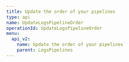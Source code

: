 ```yaml
---
title: Update the order of your pipelines
type: api
name: UpdateLogsPipelineOrder
operationId: UpdateLogsPipelineOrder
menu:
  api_v2:
    name: Update the order of your pipelines
    parent: LogsPipelines
---
```

